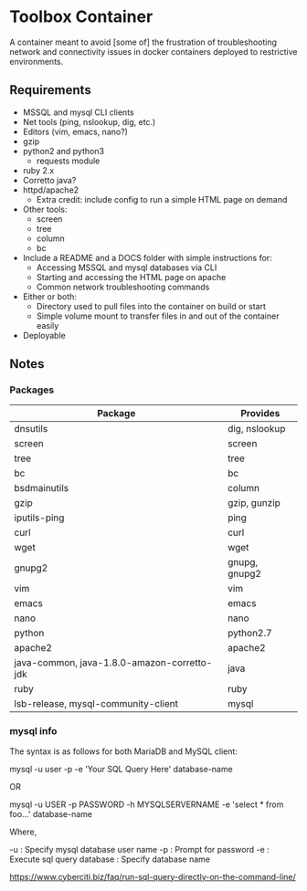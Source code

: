 # Toolbox Container

A container meant to avoid [some of] the frustration of troubleshooting network and connectivity issues in docker containers deployed to restrictive environments.

## Requirements

* MSSQL and mysql CLI clients
* Net tools (ping, nslookup, dig, etc.)
* Editors (vim, emacs, nano?)
* gzip
* python2 and python3
    * requests module
* ruby 2.x
* Corretto java?
* httpd/apache2
    * Extra credit: include config to run a simple HTML page on demand
* Other tools:
    * screen
    * tree
    * column
    * bc
* Include a README and a DOCS folder with simple instructions for:
    * Accessing MSSQL and mysql databases via CLI
    * Starting and accessing the HTML page on apache
    * Common network troubleshooting commands
* Either or both:
    * Directory used to pull files into the container on build or start
    * Simple volume mount to transfer files in and out of the container easily
* Deployable

## Notes

### Packages

| Package | Provides |
| --- | --- |
| dnsutils | dig, nslookup |
| screen | screen |
| tree | tree |
| bc | bc |
| bsdmainutils | column |
| gzip | gzip, gunzip |
| iputils-ping | ping |
| curl | curl |
| wget | wget |
| gnupg2 | gnupg, gnupg2 |
| vim | vim |
| emacs | emacs |
| nano | nano |
| python | python2.7 |
| apache2 | apache2 |
| java-common, java-1.8.0-amazon-corretto-jdk | java |
| ruby | ruby |
| lsb-release, mysql-community-client | mysql |

### mysql info

The syntax is as follows for both MariaDB and MySQL client:

mysql -u user -p -e 'Your SQL Query Here' database-name

OR

mysql -u USER -p PASSWORD -h MYSQLSERVERNAME -e 'select * from foo...' database-name

Where,

-u : Specify mysql database user name
-p : Prompt for password
-e : Execute sql query
database : Specify database name

https://www.cyberciti.biz/faq/run-sql-query-directly-on-the-command-line/

